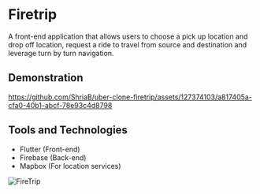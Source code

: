 # Firetrip

A front-end application that allows users to choose a pick up location and drop off location, request a ride to travel from source and destination and leverage turn by turn navigation. 

## Demonstration

https://github.com/ShriaB/uber-clone-firetrip/assets/127374103/a817405a-cfa0-40b1-abcf-78e93c4d8798


## Tools and Technologies
- Flutter (Front-end)
- Firebase (Back-end)
- Mapbox (For location services)

![FireTrip](https://github.com/ShriaB/uber-clone-firetrip/assets/127374103/7bd9bdee-fbd5-4deb-ad18-09f70ef24ef7)



